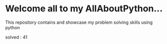 # Welcome all to my AllAboutPython...
This repository contains and showcase my problem solving skills using python

solved : 41

